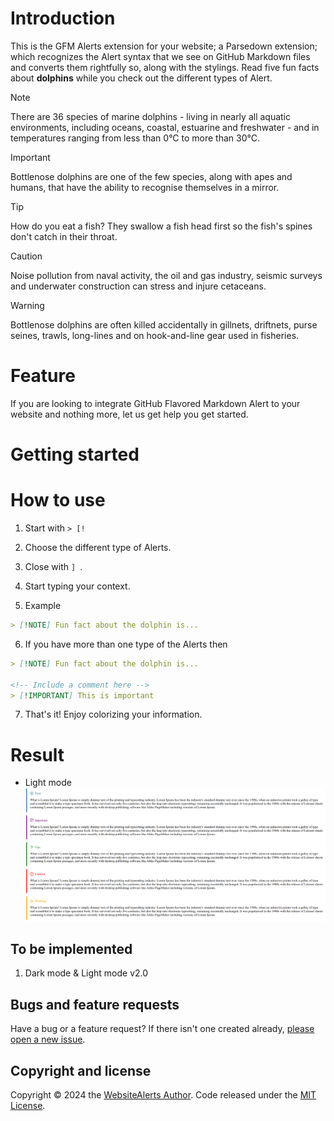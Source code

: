 # Introduction

This is the GFM Alerts extension for your website; a Parsedown extension; which recognizes the Alert syntax that we see on GitHub Markdown files and converts them rightfully so, along with the stylings. Read five fun facts about **dolphins** while you check out the different types of Alert. 

> [!NOTE] 
> There are 36 species of marine dolphins - living in nearly all aquatic environments, including oceans, coastal, estuarine and freshwater - and in temperatures ranging from less than 0°C to more than 30°C.

> [!IMPORTANT] 
> Bottlenose dolphins are one of the few species, along with apes and humans, that have the ability to recognise themselves in a mirror.

> [!TIP]
> How do you eat a fish? They swallow a fish head first so the fish's spines don't catch in their throat. 

> [!CAUTION]
> Noise pollution from naval activity, the oil and gas industry, seismic surveys and underwater construction can stress and injure cetaceans.

> [!WARNING]
> Bottlenose dolphins are often killed accidentally in gillnets, driftnets, purse seines, trawls, long-lines and on hook-and-line gear used in fisheries.

# Feature

If you are looking to integrate GitHub Flavored Markdown Alert to your website and nothing more, let us get help you get started.

# Getting started


# How to use

1) Start with `> [!`

2) Choose the different type of Alerts.

3) Close with `] `.

4) Start typing your context.

5) Example

```md
> [!NOTE] Fun fact about the dolphin is...

```

6) If you have more than one type of the Alerts then
```md
> [!NOTE] Fun fact about the dolphin is...

<!-- Include a comment here -->
> [!IMPORTANT] This is important

```

7) That's it! Enjoy colorizing your information.

# Result
* Light mode
![Alerts in Light mode](/public/img/image.png)

## To be implemented
1) Dark mode & Light mode v2.0

## Bugs and feature requests

Have a bug or a feature request? If there isn't one created already, [please open a new issue](https://github.com/Meng-Heng/WebsiteAlerts/issues).

## Copyright and license

Copyright © 2024 the [WebsiteAlerts Author](https://github.com/Meng-Heng/WebsiteAlerts/graphs/contributors). Code released under the [MIT License](https://github.com/Meng-Heng/WebsiteAlerts/blob/master/LICENSE).